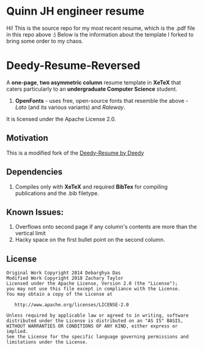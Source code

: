 
Quinn JH engineer resume
=========================
Hi! This is the source repo for my most recent resume, which is the .pdf file in this repo above :)
Below is the information about the template I forked to bring some order to my chaos.

Deedy-Resume-Reversed
=========================

A **one-page**, **two asymmetric column** resume template in **XeTeX** that caters particularly to an **undergraduate Computer Science** student.
1. **OpenFonts** - uses free, open-source fonts that resemble the above - *Lato* (and its various variants) and *Raleway*.

It is licensed under the Apache License 2.0.

## Motivation

This is a modified fork of the [Deedy-Resume by Deedy](https://github.com/Deedy/Deedy-Resume) 

## Dependencies

1. Compiles only with **XeTeX** and required **BibTex** for compiling publications and the .bib filetype.

## Known Issues:
1. Overflows onto second page if any column's contents are more than the vertical limit
2. Hacky space on the first bullet point on the second column.

## License
    Original Work Copyright 2014 Debarghya Das
    Modified Work Copyright 2018 Zachary Taylor
    Licensed under the Apache License, Version 2.0 (the "License");
    you may not use this file except in compliance with the License.
    You may obtain a copy of the License at

       http://www.apache.org/licenses/LICENSE-2.0

    Unless required by applicable law or agreed to in writing, software
    distributed under the License is distributed on an "AS IS" BASIS,
    WITHOUT WARRANTIES OR CONDITIONS OF ANY KIND, either express or implied.
    See the License for the specific language governing permissions and
    limitations under the License.
